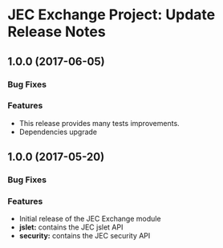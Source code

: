 # JEC Exchange Project: Update Release Notes

<a name="jec-exchange-1.0.1"></a>
## **1.0.0** (2017-06-05)

### Bug Fixes

### Features

- This release provides many tests improvements.
- Dependencies upgrade

<a name="jec-exchange-1.0.0"></a>
## **1.0.0** (2017-05-20)

### Bug Fixes

### Features

- Initial release of the JEC Exchange module
- **jslet:** contains the JEC jslet API
- **security:** contains the JEC security API
